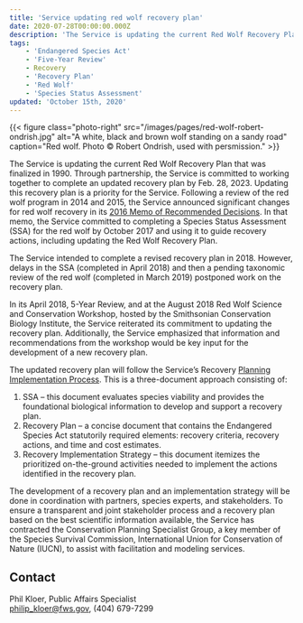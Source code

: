 ```yaml
---
title: 'Service updating red wolf recovery plan'
date: 2020-07-28T00:00:00.000Z
description: 'The Service is updating the current Red Wolf Recovery Plan that was finalized in 1990. Updating this recovery plan is a priority for the Service. Following a review of the red wolf program in 2014 and 2015, the Service announced significant changes for red wolf recovery in its 2016 Memo of Recommended Decisions.'
tags:
    - 'Endangered Species Act'
    - 'Five-Year Review'
    - Recovery
    - 'Recovery Plan'
    - 'Red Wolf'
    - 'Species Status Assessment'
updated: 'October 15th, 2020'
---
```


{{< figure class="photo-right" src="/images/pages/red-wolf-robert-ondrish.jpg" alt="A white, black and brown wolf standing on a sandy road" caption="Red wolf. Photo &copy; Robert Ondrish, used with persmission." >}}

The Service is updating the current Red Wolf Recovery Plan that was finalized in 1990. Through partnership, the Service is committed to working together to complete an updated recovery plan by Feb. 28, 2023. Updating this recovery plan is a priority for the Service. Following a review of the red wolf program in 2014 and 2015, the Service announced significant changes for red wolf recovery in its [2016 Memo of Recommended Decisions](/pdf/memo/recommended-decisions-in-response-to-red-wolf-recovery-program-evaluation.pdf). In that memo, the Service committed to completing a Species Status Assessment (SSA) for the red wolf by October 2017 and using it to guide recovery actions, including updating the Red Wolf Recovery Plan.

The Service intended to complete a revised recovery plan in 2018. However, delays in the SSA (completed in April 2018) and then a pending taxonomic review of the red wolf (completed in March 2019) postponed work on the recovery plan.

In its April 2018, 5-Year Review, and at the August 2018 Red Wolf Science and Conservation Workshop, hosted by the Smithsonian Conservation Biology Institute, the Service reiterated its commitment to updating the recovery plan. Additionally, the Service emphasized that information and recommendations from the workshop would be key input for the development of a new recovery plan.

The updated recovery plan will follow the Service’s Recovery [Planning Implementation Process](https://www.fws.gov/endangered/esa-library/pdf/RPI.pdf).  This is a three-document approach consisting of:

1. SSA – this document evaluates species viability and provides the foundational biological information to develop and support a recovery plan.
2. Recovery Plan – a concise document that contains the Endangered Species Act statutorily required elements: recovery criteria, recovery actions, and time and cost estimates.
3. Recovery Implementation Strategy – this document itemizes the prioritized on-the-ground activities needed to implement the actions identified in the recovery plan.

The development of a recovery plan and an implementation strategy will be done in coordination with partners, species experts, and stakeholders. To ensure a transparent and joint stakeholder process and a recovery plan based on the best scientific information available, the Service has contracted the Conservation Planning Specialist Group, a key member of the Species Survival Commission, International Union for Conservation of Nature (IUCN), to assist with facilitation and modeling services.

## Contact

Phil Kloer, Public Affairs Specialist  
[philip_kloer@fws.gov](mailto:philip_kloer@fws.gov), (404) 679-7299
